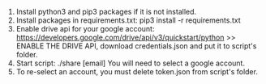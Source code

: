 1. Install python3 and pip3 packages if it is not installed.
2. Install packages in requirements.txt:
   pip3 install -r requirements.txt
3. Enable drive api for your google account:
   https://developers.google.com/drive/api/v3/quickstart/python >> ENABLE THE DRIVE API, download credentials.json and put it to script's folder.
4. Start script: 
   ./share [email]
   You will need to select a google account.
5. To re-select an account, you must delete token.json from script's folder.
